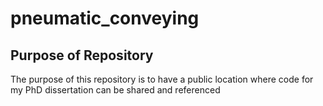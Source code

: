 # pneumatic_conveying

## Purpose of Repository
The purpose of this repository is to have a public location where code for my PhD dissertation can be shared and referenced

